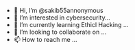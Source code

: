 - 👋 Hi, I’m @sakib55annonymous
- 👀 I’m interested in cybersecurity...
- 🌱 I’m currently learning Ethicl Hacking ...
- 💞️ I’m looking to collaborate on ...
- 📫 How to reach me ...

<!---
sakib55annonymous/sakib55annonymous is a ✨ special ✨ repository because its `README.md` (this file) appears on your GitHub profile.
You can click the Preview link to take a look at your changes.
--->
